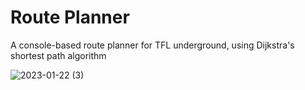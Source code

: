 # Route Planner

A console-based route planner for TFL underground, using Dijkstra's shortest path algorithm

![2023-01-22 (3)](https://user-images.githubusercontent.com/123252597/214034722-1df43050-c2b6-400d-93d4-38e1358d6024.png)
